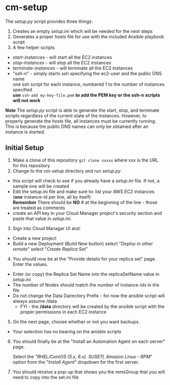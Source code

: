 # cm-setup
The *setup.py* script provides three things:
1. Creates an empty *setup.ini* which will be needed for the next steps
2. Generates a proper *hosts* file for use with the included Ansible playbook script
3. A few helper scripts
- *start-instances* - will start all the EC2 instances
- *stop-instances* - will stop all the EC2 instances
- *terminate-instances* - will terminate all the EC2 instances
- "ssh-n" - simply starts ssh specifying the ec2-user and the public DNS name  
  one ssh script for each instance, numbered 1 to the number of instances specified   
  **use** ```ssh-add my-key-file.pem``` **to add the PEM key or the ssh-n scripts will not work**

**Note** 
The *setup.py* script is able to generate the start, stop, and terminate scripts regardless of the current state of the instances.  However, to properly generate the *hosts* file, all instances must be currently running.  This is because the public DNS names can only be obtained after an instance is started.
  

## Initial Setup
1. Make a clone of this repository 
   ```git clone xxxxx``` where xxx is the URL for this repository
1. Change to the cm-setup directory and run *setup.py*
  - this script will check to see if you already have a *setup.ini* file.  If not, a sample one will be created
  - Edit the setup.ini file and make sure to:
   list your AWS EC2 instances (**one** instance-id per line, all by itself)  
   **Remember** There should be **NO** # at the beginning of the line - those are treated as comments
  - create an API key in your Cloud Manager project's security section and paste that value in *setup.ini*.
3. Sign into Cloud Manager UI and:
  - Create a new project
  - Build a new Deployment (Build New button)
   select "*Deploy in other remote*"
   select "*Create Replica Set*"
4. You should now be at the "Provide details for your replica set" page.  Enter the values.
  - Enter (or copy) the Replica Set Name into the replicaSetName value in *setup.ini*
  - The number of Nodes should match the number of instance-ids in the file
  - Do not change the Data Dairectory Prefix - for now the ansible script will always assume /data
    - FYI - the **/data** directory will be created by the ansible script with the proper permissions in each EC2 instance
5. On the next page, choose whether or not you want backups.  
  - Your selection has no bearing on the anisble scripts
6. You should finally be at the "Install an Automation Agent on each server" page.  
   
   Select the "*RHEL/CentOS (5.x, 6.x). SUSE11, Amazon Linux - RPM*" option from the "*Install Agent*" dropdown for the first server.
7. You should receive a pop-up that shows you the mmsGroup that you will need to copy into the set.ini file





